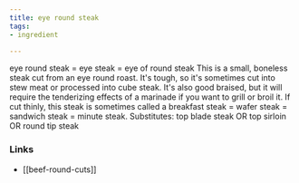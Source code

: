 ```yaml
---
title: eye round steak
tags:
- ingredient

---
```

eye round steak = eye steak = eye of round steak This is a small, boneless steak cut from an eye round roast. It's tough, so it's sometimes cut into stew meat or processed into cube steak. It's also good braised, but it will require the tenderizing effects of a marinade if you want to grill or broil it. If cut thinly, this steak is sometimes called a breakfast steak = wafer steak = sandwich steak = minute steak. Substitutes: top blade steak OR top sirloin OR round tip steak

### Links

* [[beef-round-cuts]]
